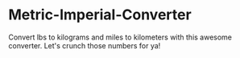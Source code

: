 # Metric-Imperial-Converter
Convert lbs to kilograms and miles to kilometers with this awesome converter. Let's crunch those numbers for ya! 
